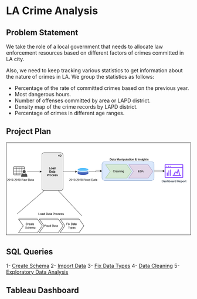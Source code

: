 # LA Crime Analysis

## Problem Statement

We take the role of a local government that needs to allocate law enforcement resources based on different factors of crimes committed in LA city.

Also, we need to keep tracking various statistics to get information about the nature of crimes in LA. We group the statistics as follows:
- Percentage of the rate of committed crimes based on the previous year.
- Most dangerous hours.
- Number of offenses committed by area or LAPD district.
- Density map of the crime records by LAPD district.
- Percentage of crimes in different age ranges.

## Project Plan

<img src="project info/LAPD Data Analysis Project.png"></img>

## SQL Queries
1- [Create Schema]()
2- [Import Data]()
3- [Fix Data Types]()
4- [Data Cleaning]()
5- [Exploratory Data Analysis]()

## Tableau Dashboard



